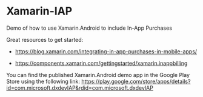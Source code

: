 # Xamarin-IAP
Demo of how to use Xamarin.Android to include In-App Purchases

Great resources to get started:

- https://blog.xamarin.com/integrating-in-app-purchases-in-mobile-apps/

- https://components.xamarin.com/gettingstarted/xamarin.inappbilling

You can find the published Xamarin.Android demo app in the Google Play Store using the following link: https://play.google.com/store/apps/details?id=com.microsoft.dxdevIAP&rdid=com.microsoft.dxdevIAP